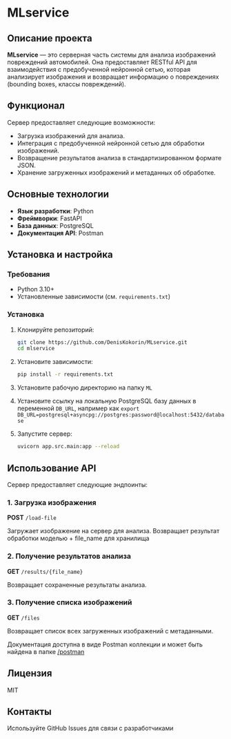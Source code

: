 # MLservice

## Описание проекта
**MLservice** — это серверная часть системы для анализа изображений повреждений автомобилей. Она предоставляет RESTful API для взаимодействия с предобученной нейронной сетью, которая анализирует изображения и возвращает информацию о повреждениях (bounding boxes, классы повреждений).

## Функционал
Сервер предоставляет следующие возможности:
- Загрузка изображений для анализа.
- Интеграция с предобученной нейронной сетью для обработки изображений.
- Возвращение результатов анализа в стандартизированном формате JSON.
- Хранение загруженных изображений и метаданных об обработке.

## Основные технологии
- **Язык разработки**: Python
- **Фреймворки**: FastAPI
- **База данных**: PostgreSQL
- **Документация API**: Postman

## Установка и настройка

### Требования
- Python 3.10+
- Установленные зависимости (см. `requirements.txt`)

### Установка
1. Клонируйте репозиторий:
   ```bash
   git clone https://github.com/DenisKokorin/MLservice.git
   cd mlservice
   ```

2. Установите зависимости:
   ```bash
   pip install -r requirements.txt
   ```

3. Установите рабочую директорию на папку `ML`

4. Установите ссылку на локальную PostgreSQL базу данных в переменной `DB_URL`, например как `export DB_URL=postgresql+asyncpg://postgres:password@localhost:5432/database`

5. Запустите сервер:
   ```bash
   uvicorn app.src.main:app --reload
   ```

## Использование API
Сервер предоставляет следующие эндпоинты:

### 1. Загрузка изображения
**POST** `/load-file`

Загружает изображение на сервер для анализа.
Возвращает результат обработки моделью + file_name для хранилища

### 2. Получение результатов анализа
**GET** `/results/{file_name}`

Возвращает сохраненные результаты анализа.

### 3. Получение списка изображений
**GET** `/files` 

Возвращает список всех загруженных изображений с метаданными.

Документация доступна в виде Postman коллекции и может быть найдена в папке [/postman](https://github.com/DenisKokorin/MLservice/tree/main/postman)

## Лицензия
MIT

## Контакты
Используйте GitHub Issues для связи с разработчиками